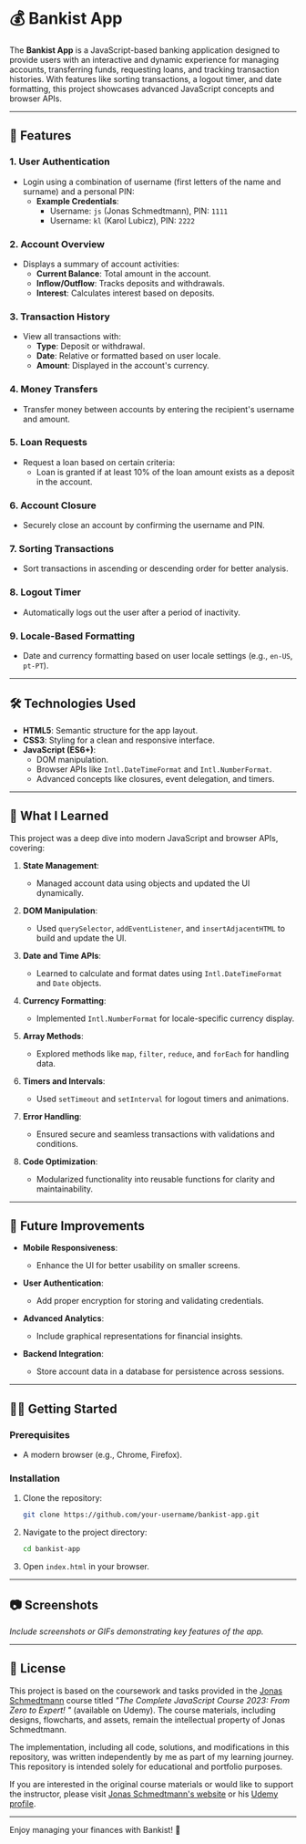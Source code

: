 # 💰 Bankist App

The **Bankist App** is a JavaScript-based banking application designed to provide users with an interactive and dynamic experience for managing accounts, transferring funds, requesting loans, and tracking transaction histories. With features like sorting transactions, a logout timer, and date formatting, this project showcases advanced JavaScript concepts and browser APIs.

---

## 🚀 Features

### **1. User Authentication**
- Login using a combination of username (first letters of the name and surname) and a personal PIN:
  - **Example Credentials**:
    - Username: `js` (Jonas Schmedtmann), PIN: `1111`
    - Username: `kl` (Karol Lubicz), PIN: `2222`

### **2. Account Overview**
- Displays a summary of account activities:
  - **Current Balance**: Total amount in the account.
  - **Inflow/Outflow**: Tracks deposits and withdrawals.
  - **Interest**: Calculates interest based on deposits.

### **3. Transaction History**
- View all transactions with:
  - **Type**: Deposit or withdrawal.
  - **Date**: Relative or formatted based on user locale.
  - **Amount**: Displayed in the account's currency.

### **4. Money Transfers**
- Transfer money between accounts by entering the recipient's username and amount.

### **5. Loan Requests**
- Request a loan based on certain criteria:
  - Loan is granted if at least 10% of the loan amount exists as a deposit in the account.

### **6. Account Closure**
- Securely close an account by confirming the username and PIN.

### **7. Sorting Transactions**
- Sort transactions in ascending or descending order for better analysis.

### **8. Logout Timer**
- Automatically logs out the user after a period of inactivity.

### **9. Locale-Based Formatting**
- Date and currency formatting based on user locale settings (e.g., `en-US`, `pt-PT`).

---

## 🛠️ Technologies Used

- **HTML5**: Semantic structure for the app layout.
- **CSS3**: Styling for a clean and responsive interface.
- **JavaScript (ES6+)**: 
  - DOM manipulation.
  - Browser APIs like `Intl.DateTimeFormat` and `Intl.NumberFormat`.
  - Advanced concepts like closures, event delegation, and timers.


---

## 📖 What I Learned

This project was a deep dive into modern JavaScript and browser APIs, covering:

1. **State Management**:
   - Managed account data using objects and updated the UI dynamically.

2. **DOM Manipulation**:
   - Used `querySelector`, `addEventListener`, and `insertAdjacentHTML` to build and update the UI.

3. **Date and Time APIs**:
   - Learned to calculate and format dates using `Intl.DateTimeFormat` and `Date` objects.

4. **Currency Formatting**:
   - Implemented `Intl.NumberFormat` for locale-specific currency display.

5. **Array Methods**:
   - Explored methods like `map`, `filter`, `reduce`, and `forEach` for handling data.

6. **Timers and Intervals**:
   - Used `setTimeout` and `setInterval` for logout timers and animations.

7. **Error Handling**:
   - Ensured secure and seamless transactions with validations and conditions.

8. **Code Optimization**:
   - Modularized functionality into reusable functions for clarity and maintainability.

---

## 🌟 Future Improvements

- **Mobile Responsiveness**:
  - Enhance the UI for better usability on smaller screens.

- **User Authentication**:
  - Add proper encryption for storing and validating credentials.

- **Advanced Analytics**:
  - Include graphical representations for financial insights.

- **Backend Integration**:
  - Store account data in a database for persistence across sessions.

---

## 🧑‍💻 Getting Started

### Prerequisites
- A modern browser (e.g., Chrome, Firefox).

### Installation
1. Clone the repository:
   ```bash
   git clone https://github.com/your-username/bankist-app.git
   ```
2. Navigate to the project directory:
   ```bash
   cd bankist-app
   ```
3. Open `index.html` in your browser.

---

## 📷 Screenshots
*Include screenshots or GIFs demonstrating key features of the app.*

---


## 📝 License


This project is based on the coursework and tasks provided in the [Jonas Schmedtmann](https://codingheroes.io/) course titled *"The Complete JavaScript Course 2023: From Zero to Expert!
"* (available on Udemy). The course materials, including designs, flowcharts, and assets, remain the intellectual property of Jonas Schmedtmann.

The implementation, including all code, solutions, and modifications in this repository, was written independently by me as part of my learning journey. This repository is intended solely for educational and portfolio purposes.

If you are interested in the original course materials or would like to support the instructor, please visit [Jonas Schmedtmann's website](https://codingheroes.io/) or his [Udemy profile](https://www.udemy.com/user/jonasschmedtmann/).

---

Enjoy managing your finances with Bankist! 🏦
